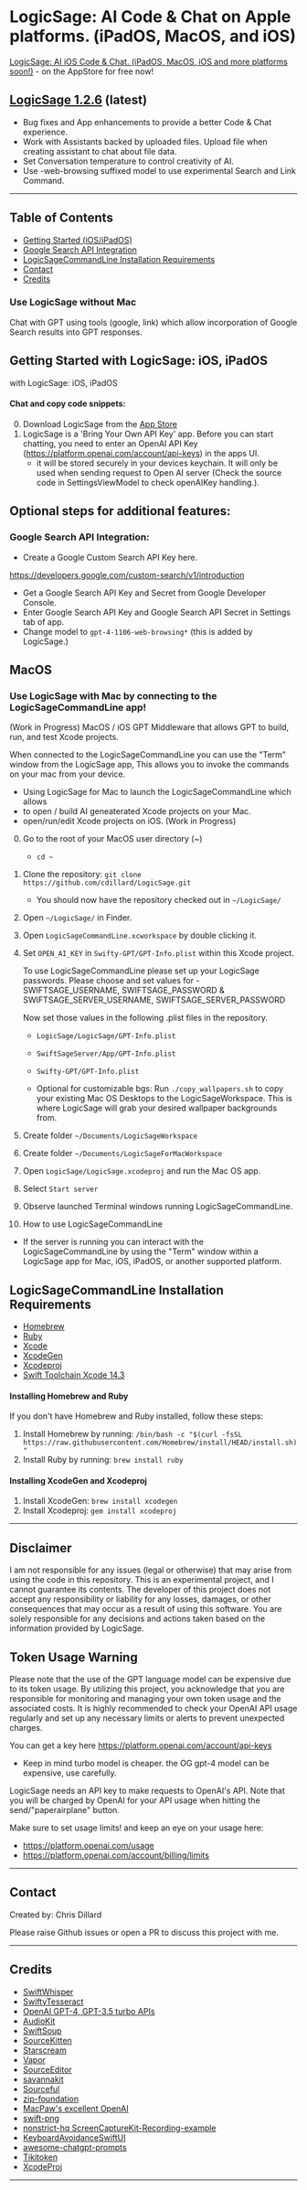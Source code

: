 
# LogicSage: AI Code & Chat on Apple platforms. (iPadOS, MacOS, and iOS) 

[LogicSage: AI iOS Code & Chat. (iPadOS, MacOS, iOS and more platforms soon!)](https://apps.apple.com/us/app/logicsage/id6448485441) - on the AppStore for free now!

## [LogicSage 1.2.6](https://apps.apple.com/us/app/logicsage/id6448485441) (latest)
- Bug fixes and App enhancements to provide a better Code & Chat experience. 
- Work with Assistants backed by uploaded files. Upload file when creating assistant to chat about file data. 
- Set Conversation temperature to control creativity of AI.
- Use -web-browsing suffixed model to use experimental Search and Link Command.

---

## Table of Contents
- [Getting Started (iOS/iPadOS)](#getting-started-with-logicsage-ios-ipados)
- [Google Search API Integration](#google-search-api-integration)
- [LogicSageCommandLine Installation Requirements](#logicsagecommandline-installation-requirements)
- [Contact](#contact)
- [Credits](#credits)

### Use LogicSage without Mac

Chat with GPT using tools (google, link) which allow incorporation of Google Search results into GPT responses.

## Getting Started with LogicSage: iOS, iPadOS
with LogicSage: iOS, iPadOS
#### Chat and copy code snippets:

0. Download LogicSage from the [App Store](https://apps.apple.com/us/app/logicsage/id6448485441)
1. LogicSage is a 'Bring Your Own API Key' app. Before you can start chatting, you need to enter an OpenAI API Key (https://platform.openai.com/account/api-keys) in the apps UI. 
    - it will be stored securely in your devices keychain. It will only be used when sending request to Open AI server (Check the source code in SettingsViewModel to check openAIKey handling.).

## Optional steps for additional features:

### Google Search API Integration: 

- Create a Google Custom Search API Key here. 

https://developers.google.com/custom-search/v1/introduction

- Get a Google Search API Key and Secret from Google Developer Console.
- Enter Google Search API Key and Google Search API Secret in Settings tab of app.
- Change model to `gpt-4-1106-web-browsing*` (this is added by LogicSage.)

MacOS
---
### Use LogicSage with Mac by connecting to the LogicSageCommandLine app!

(Work in Progress) MacOS / iOS GPT Middleware that allows GPT to build, run, and test Xcode projects. 

When connected to the LogicSageCommandLine you can use the "Term" window from the LogicSage app, This allows you to invoke the commands on your mac from your device.

- Using LogicSage for Mac to launch the LogicSageCommandLine which allows 
-	to open / build AI geneaterated Xcode projects on your Mac.
-   open/run/edit Xcode projects on iOS. (Work in Progress)

0. Go to the root of your MacOS user directory (~)
	- `cd ~`

1. Clone the repository: `git clone https://github.com/cdillard/LogicSage.git`
	- You should now have the repository checked out in `~/LogicSage/`
2. Open `~/LogicSage/` in Finder.
3. Open `LogicSageCommandLine.xcworkspace` by double clicking it.
4. Set `OPEN_AI_KEY` in `Swifty-GPT/GPT-Info.plist` within this Xcode project.

	To use LogicSageCommandLine please set up your LogicSage passwords. Please choose and set values for 
		- SWIFTSAGE_USERNAME, SWIFTSAGE_PASSWORD & SWIFTSAGE_SERVER_USERNAME, SWIFTSAGE_SERVER_PASSWORD
	
	Now set those values in the following .plist files in the repository. 

	- `LogicSage/LogicSage/GPT-Info.plist`
	- `SwiftSageServer/App/GPT-Info.plist`
	- `Swifty-GPT/GPT-Info.plist`


	- Optional for customizable bgs: Run `./copy_wallpapers.sh` to copy your existing Mac OS Desktops to the LogicSageWorkspace. This is where LogicSage will grab your desired wallpaper backgrounds from.

5. Create folder `~/Documents/LogicSageWorkspace`
6. Create folder `~/Documents/LogicSageForMacWorkspace`

7. Open `LogicSage/LogicSage.xcodeproj` and run the Mac OS app.

8. Select `Start server` 

9. Observe launched Terminal windows running LogicSageCommandLine.

10. How to use LogicSageCommandLine
- If the server is running you can interact with the LogicSageCommandLine by using the "Term" window within a LogicSage app for Mac, iOS, iPadOS, or another supported platform. 

## LogicSageCommandLine Installation Requirements
- [Homebrew](https://brew.sh/)
- [Ruby](https://www.ruby-lang.org/en/)
- [Xcode](https://developer.apple.com/xcode/)
- [XcodeGen](https://github.com/yonaskolb/XcodeGen)
- [Xcodeproj](https://github.com/CocoaPods/Xcodeproj)
- [Swift Toolchain Xcode 14.3](https://www.swift.org/download/)

#### Installing Homebrew and Ruby
If you don't have Homebrew and Ruby installed, follow these steps:
1. Install Homebrew by running: `/bin/bash -c "$(curl -fsSL https://raw.githubusercontent.com/Homebrew/install/HEAD/install.sh)"`
2. Install Ruby by running: `brew install ruby`

#### Installing XcodeGen and Xcodeproj
1. Install XcodeGen: `brew install xcodegen`
2. Install Xcodeproj: `gem install xcodeproj`

---
## Disclaimer

I am not responsible for any issues (legal or otherwise) that may arise from using the code in this repository. This is an experimental project, and I cannot guarantee its contents.
The developer of this project does not accept any responsibility or liability for any losses, damages, or other consequences that may occur as a result of using this software. You are solely responsible for any decisions and actions taken based on the information provided by LogicSage.

## Token Usage Warning

Please note that the use of the GPT language model can be expensive due to its token usage. By utilizing this project, you acknowledge that you are responsible for monitoring and managing your own token usage and the associated costs. It is highly recommended to check your OpenAI API usage regularly and set up any necessary limits or alerts to prevent unexpected charges.

You can get a key here https://platform.openai.com/account/api-keys

* Keep in mind turbo model is cheaper. the OG gpt-4 model can be expensive, use carefully.

LogicSage needs an API key to make requests to OpenAI's API. Note that you will be charged by OpenAI for your API usage when hitting the send/"paperairplane" button.

Make sure to set usage limits! and keep an eye on your usage here:
- https://platform.openai.com/usage
- https://platform.openai.com/account/billing/limits

---
## Contact
Created by: Chris Dillard

Please raise Github issues or open a PR to discuss this project with me.

---

## Credits

- [SwiftWhisper](https://github.com/exPHAT/SwiftWhisper)
- [SwiftyTesseract](https://github.com/SwiftyTesseract/SwiftyTesseract)
- [OpenAI GPT-4, GPT-3.5 turbo APIs](https://www.openai.com)
- [AudioKit](https://github.com/AudioKit/AudioKit)
- [SwiftSoup](https://github.com/scinfu/SwiftSoup)
- [SourceKitten](https://github.com/jpsim/SourceKitten)
- [Starscream](https://github.com/daltoniam/Starscream)
- [Vapor](https://github.com/vapor/vapor)
- [SourceEditor](https://github.com/louisdh/source-editor)
- [savannakit](https://github.com/louisdh/savannakit)
- [Sourceful](https://github.com/twostraws/Sourceful)
- [zip-foundation](https://github.com/weichsel/ZIPFoundation)
- [MacPaw's excellent OpenAI](https://github.com/MacPaw/OpenAI)
- [swift-png](https://github.com/kelvin13/swift-png)
- [nonstrict-hq ScreenCaptureKit-Recording-example](https://github.com/nonstrict-hq/ScreenCaptureKit-Recording-example/)
- [KeyboardAvoidanceSwiftUI](https://github.com/V8tr/KeyboardAvoidanceSwiftUI)
- [awesome-chatgpt-prompts](https://github.com/f/awesome-chatgpt-prompts)
- [Tikitoken](https://github.com/aespinilla/Tiktoken)
- [XcodeProj](https://github.com/tuist/XcodeProj)
---
